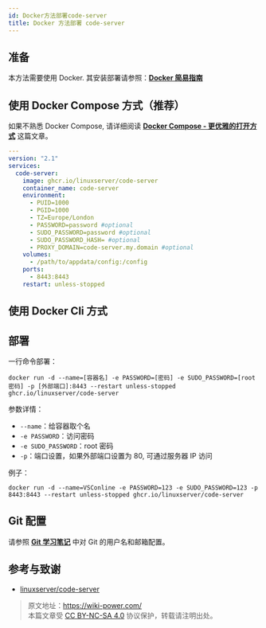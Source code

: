 ```yaml
---
id: Docker方法部署code-server
title: Docker 方法部署 code-server
---
```


## 准备

本方法需要使用 Docker. 其安装部署请参照：[**Docker 简易指南**](https://wiki-power.com/Docker%E7%AE%80%E6%98%93%E6%8C%87%E5%8D%97)

## 使用 Docker Compose 方式（推荐）

如果不熟悉 Docker Compose, 请详细阅读 [**Docker Compose - 更优雅的打开方式**](https://wiki-power.com/DockerCompose-%E6%9B%B4%E4%BC%98%E9%9B%85%E7%9A%84%E6%89%93%E5%BC%80%E6%96%B9%E5%BC%8F) 这篇文章。

```yaml
---
version: "2.1"
services:
  code-server:
    image: ghcr.io/linuxserver/code-server
    container_name: code-server
    environment:
      - PUID=1000
      - PGID=1000
      - TZ=Europe/London
      - PASSWORD=password #optional
      - SUDO_PASSWORD=password #optional
      - SUDO_PASSWORD_HASH= #optional
      - PROXY_DOMAIN=code-server.my.domain #optional
    volumes:
      - /path/to/appdata/config:/config
    ports:
      - 8443:8443
    restart: unless-stopped
```

## 使用 Docker Cli 方式

## 部署

一行命令部署：

```shell
docker run -d --name=[容器名] -e PASSWORD=[密码] -e SUDO_PASSWORD=[root密码] -p [外部端口]:8443 --restart unless-stopped ghcr.io/linuxserver/code-server
```

参数详情：

- `--name`：给容器取个名
- `-e PASSWORD`：访问密码
- `-e SUDO_PASSWORD`：root 密码
- `-p`：端口设置，如果外部端口设置为 80, 可通过服务器 IP 访问

例子：

```shell
docker run -d --name=VSConline -e PASSWORD=123 -e SUDO_PASSWORD=123 -p 8443:8443 --restart unless-stopped ghcr.io/linuxserver/code-server
```

## Git 配置

请参照 [**Git 学习笔记**](https://wiki-power.com/Git%E5%AD%A6%E4%B9%A0%E7%AC%94%E8%AE%B0#%E5%AE%89%E8%A3%85%E4%B8%8E%E9%85%8D%E7%BD%AE) 中对 Git 的用户名和邮箱配置。

## 参考与致谢

- [linuxserver/code-server](https://hub.docker.com/r/linuxserver/code-server)

> 原文地址：<https://wiki-power.com/>  
> 本篇文章受 [CC BY-NC-SA 4.0](https://creativecommons.org/licenses/by/4.0/deed.zh) 协议保护，转载请注明出处。

